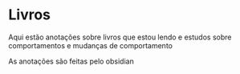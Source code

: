# Livros

Aqui estão anotações sobre livros que estou lendo e estudos sobre comportamentos e mudanças de comportamento

As anotações são feitas pelo obsidian
